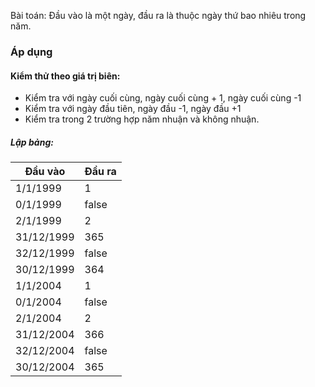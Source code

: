 Bài toán: Đầu vào là một ngày, đầu ra là thuộc ngày thứ bao nhiêu trong năm.

### Áp dụng

#### Kiểm thử theo giá trị biên:
- Kiểm tra với ngày cuối cùng, ngày cuối cùng + 1, ngày cuối cùng -1
- Kiểm tra với ngày đầu tiên, ngày đầu -1, ngày đầu +1
- Kiểm tra trong 2 trường hợp năm nhuận và không nhuận.

##### Lập bảng:

Đầu vào | Đầu ra
---- | ----
1/1/1999 | 1
0/1/1999 | false
2/1/1999 | 2
31/12/1999 | 365
32/12/1999 | false
30/12/1999 | 364
1/1/2004 | 1
0/1/2004 | false
2/1/2004 | 2
31/12/2004 | 366
32/12/2004 | false
30/12/2004 | 365


